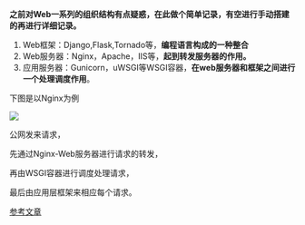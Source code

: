 **之前对Web一系列的组织结构有点疑惑，在此做个简单记录，有空进行手动搭建的再进行详细记录。**

 1. Web框架：Django,Flask,Tornado等，**编程语言构成的一种整合**
 2. Web服务器：Nginx，Apache，IIS等，**起到转发服务器的作用。**
 3. 应用服务器：Gunicorn，uWSGI等WSGI容器，**在web服务器和框架之间进行一个处理调度作用**。
 
下图是以Nginx为例

![](https://i.imgur.com/47mQL07.png)

公网发来请求，

先通过Nginx-Web服务器进行请求的转发，

再由WSGI容器进行调度处理请求，

最后由应用层框架来相应每个请求。



[参考文章][2]


  
  [2]: http://www.cnblogs.com/piperck/p/5150115.html